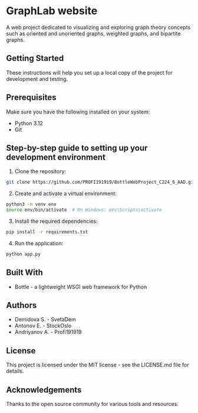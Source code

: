 # GraphLab website

A web project dedicated to visualizing and exploring graph theory concepts such as oriented and unoriented graphs, weighted graphs, and bipartite graphs.

## Getting Started

These instructions will help you set up a local copy of the project for development and testing.

## Prerequisites

Make sure you have the following installed on your system:

* Python 3.12
* Git

## Step-by-step guide to setting up your development environment

1. Clone the repository:

```bash
git clone https://github.com/PROFI191919/BottleWebProject_C224_6_AAD.git
```

2. Create and activate a virtual environment:

```bash
python3 -m venv env
source env/bin/activate  # On Windows: env\Scripts\activate
```

3. Install the required dependencies:

```bash
pip install -r requirements.txt
```

4. Run the application:

```bash
python app.py
```

## Built With

* Bottle - a lightweight WSGI web framework for Python

## Authors

* Demidova S. - SvetaDem
* Antonov E. - StockOslo
* Andriyanov A. - Profi191919


## License

This project is licensed under the MIT license - see the LICENSE.md file for details.

## Acknowledgements

Thanks to the open source community for various tools and resources.
